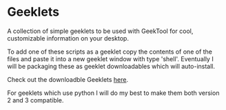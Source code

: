 Geeklets
========

A collection of simple geeklets to be used with GeekTool for cool, customizable information on your desktop.

To add one of these scripts as a geeklet copy the contents of one of the files and paste it into a new geeklet
window with type 'shell'.  Eventually I will be packaging these as geeklet downloadables which will auto-install.

Check out the downloadble Geeklets [here](https://github.com/walshie4/Geeklets/tree/master/Downloadable%20Geeklets).

For geeklets which use python I will do my best to make them both version 2 and 3 compatible.
